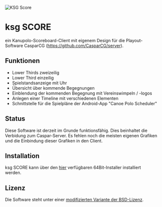 ![KSG Score](https://www.ksg-media.de/logo.png "KSG Score")

# ksg SCORE

ein Kanupolo-Scoreboard-Client mit eigenem Design für die Playout-Software CasparCG (https://github.com/CasparCG/server).

## Funktionen

* Lower Thirds zweizeilig
* Lower Third einzeilig
* Spielstandsanzeige mit Uhr
* Übersicht über kommende Begegnungen
* Einblendung der kommenden Begegnung mit Vereinswimpeln / -logos
* Anlegen einer Timeline mit verschiedenen Elementen
* Schnittstelle für die Spielpläne der Android-App "Canoe Polo Scheduler"


## Status

Diese Software ist derzeit im Grunde funktionsfähig.
Dies beinhaltet die Verbidung zum Caspar-Server. Es fehlen noch die meisten eigenen Grafiken und die Einbindung dieser Grafiken in den Client.


## Installation

ksg SCORE kann über den [hier](https://github.com/frosttho/ksg-score/blob/master/setup.exe) verfügbaren 64Bit-Installer installiert werden.


## Lizenz

Die Software steht unter einer [modifizierten Variante der BSD-Lizenz](https://github.com/frosttho/ksg-score/blob/master/LICENSE.md).

